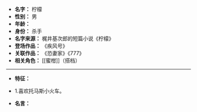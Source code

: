 
- **名字：** 柠檬
- **性别：** 男
- **年龄：** 
- **身份：** 杀手
- **名字来源：** 梶井基次郎的短篇小说《柠檬》
- **登场作品：** 《疾风号》
- **关联作品：** 《恐妻家》《777》
- **相关角色：** [[蜜柑]]（搭档）

---

- **特征：** 
- 1.喜欢托马斯小火车。

- **名言：** 